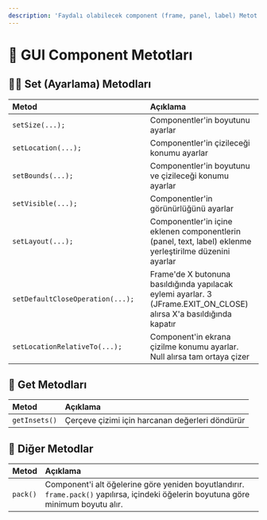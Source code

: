```yaml
---
description: 'Faydalı olabilecek component (frame, panel, label) Metot''ları'
---
```


# 💠 GUI Component Metotları

## 👨‍🔧 Set \(Ayarlama\) Metodları

| Metod |  | Açıklama |
| :--- | :--- | :--- |
| `setSize(...);` |  | Componentler'in boyutunu ayarlar |
| `setLocation(...);` |  | Componentler'in çizileceği konumu ayarlar |
| `setBounds(...);` |  | Componentler'in boyutunu ve çizileceği konumu ayarlar |
| `setVisible(...);` |  | Componentler'in görünürlüğünü ayarlar |
| `setLayout(...);` |  | Componentler'in içine eklenen componentlerin \(panel, text, label\) eklenme yerleştirilme düzenini ayarlar |
| `setDefaultCloseOperation(...);` |  | Frame'de X butonuna basıldığında yapılacak eylemi ayarlar. 3 \(JFrame.EXIT\_ON\_CLOSE\) alırsa X'a basıldığında kapatır |
| `setLocationRelativeTo(...);` |  | Component'in ekrana çizilme konumu ayarlar. Null alırsa tam ortaya çizer |

## 🛒 Get Metodları

| Metod | Açıklama |
| :--- | :--- |
| `getInsets()` | Çerçeve çizimi için harcanan değerleri döndürür |

## 🏹 Diğer Metodlar

| Metod | Açıklama |
| :--- | :--- |
| `pack()` | Component'i alt öğelerine göre yeniden boyutlandırır. `frame.pack()` yapılırsa, içindeki öğelerin boyutuna göre minimum boyutu alır. |

